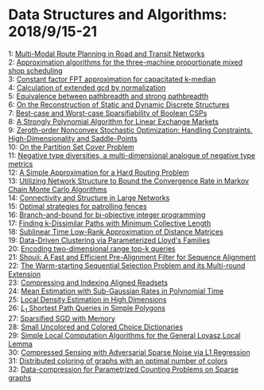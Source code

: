 # Data Structures and Algorithms: 2018/9/15-21  
1: [Multi-Modal Route Planning in Road and Transit Networks](https://doi.org/10.48550/arXiv.1809.05481)  
2: [Approximation algorithms for the three-machine proportionate mixed shop  scheduling](https://doi.org/10.48550/arXiv.1809.05745)  
3: [Constant factor FPT approximation for capacitated k-median](https://doi.org/10.48550/arXiv.1809.05791)  
4: [Calculation of extended gcd by normalization](https://doi.org/10.48550/arXiv.1809.05844)  
5: [Equivalence between pathbreadth and strong pathbreadth](https://doi.org/10.48550/arXiv.1809.06041)  
6: [On the Reconstruction of Static and Dynamic Discrete Structures](https://doi.org/10.48550/arXiv.1809.06141)  
7: [Best-case and Worst-case Sparsifiability of Boolean CSPs](https://doi.org/10.48550/arXiv.1809.06171)  
8: [A Strongly Polynomial Algorithm for Linear Exchange Markets](https://doi.org/10.48550/arXiv.1809.06266)  
9: [Zeroth-order Nonconvex Stochastic Optimization: Handling Constraints,  High-Dimensionality and Saddle-Points](https://doi.org/10.48550/arXiv.1809.06474)  
10: [On the Partition Set Cover Problem](https://doi.org/10.48550/arXiv.1809.06506)  
11: [Negative type diversities, a multi-dimensional analogue of negative type  metrics](https://doi.org/10.48550/arXiv.1809.06523)  
12: [A Simple Approximation for a Hard Routing Problem](https://doi.org/10.48550/arXiv.1809.06562)  
13: [Utilizing Network Structure to Bound the Convergence Rate in Markov  Chain Monte Carlo Algorithms](https://doi.org/10.48550/arXiv.1809.06564)  
14: [Connectivity and Structure in Large Networks](https://doi.org/10.48550/arXiv.1809.06568)  
15: [Optimal strategies for patrolling fences](https://doi.org/10.48550/arXiv.1809.06727)  
16: [Branch-and-bound for bi-objective integer programming](https://doi.org/10.48550/arXiv.1809.06823)  
17: [Finding k-Dissimilar Paths with Minimum Collective Length](https://doi.org/10.48550/arXiv.1809.06831)  
18: [Sublinear Time Low-Rank Approximation of Distance Matrices](https://doi.org/10.48550/arXiv.1809.06986)  
19: [Data-Driven Clustering via Parameterized Lloyd's Families](https://doi.org/10.48550/arXiv.1809.06987)  
20: [Encoding two-dimensional range top-k queries](https://doi.org/10.48550/arXiv.1809.07067)  
21: [Shouji: A Fast and Efficient Pre-Alignment Filter for Sequence Alignment](https://doi.org/10.48550/arXiv.1809.07858)  
22: [The Warm-starting Sequential Selection Problem and its Multi-round  Extension](https://doi.org/10.48550/arXiv.1809.07299)  
23: [Compressing and Indexing Aligned Readsets](https://doi.org/10.48550/arXiv.1809.07320)  
24: [Mean Estimation with Sub-Gaussian Rates in Polynomial Time](https://doi.org/10.48550/arXiv.1809.07425)  
25: [Local Density Estimation in High Dimensions](https://doi.org/10.48550/arXiv.1809.07471)  
26: [$L_1$ Shortest Path Queries in Simple Polygons](https://doi.org/10.48550/arXiv.1809.07481)  
27: [Sparsified SGD with Memory](https://doi.org/10.48550/arXiv.1809.07599)  
28: [Small Uncolored and Colored Choice Dictionaries](https://doi.org/10.48550/arXiv.1809.07661)  
29: [Simple Local Computation Algorithms for the General Lovasz Local Lemma](https://doi.org/10.48550/arXiv.1809.07910)  
30: [Compressed Sensing with Adversarial Sparse Noise via L1 Regression](https://doi.org/10.48550/arXiv.1809.08055)  
31: [Distributed coloring of graphs with an optimal number of colors](https://doi.org/10.48550/arXiv.1809.08140)  
32: [Data-compression for Parametrized Counting Problems on Sparse graphs](https://doi.org/10.48550/arXiv.1809.08160)  